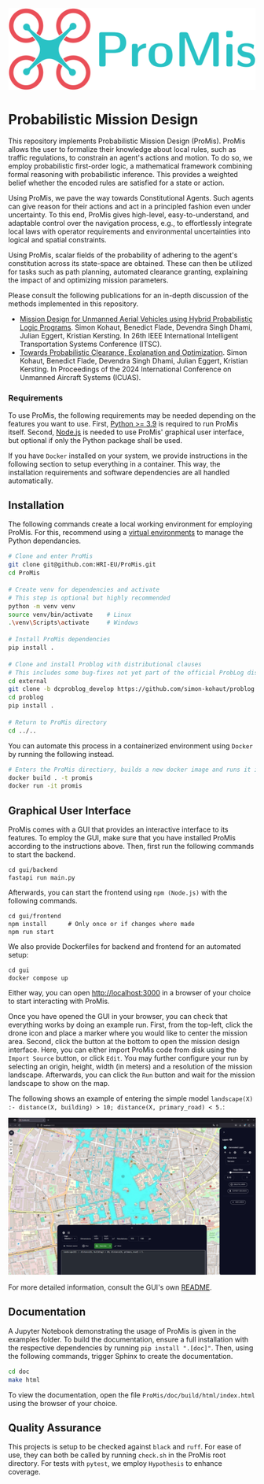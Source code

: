 <p align="center">
  <img src="https://github.com/HRI-EU/ProMis/blob/main/logo.png" width=512/>
</p>

# Probabilistic Mission Design

This repository implements Probabilistic Mission Design (ProMis).
ProMis allows the user to formalize their knowledge about local rules, such as traffic regulations, to constrain an agent's actions and motion. 
To do so, we employ probabilistic first-order logic, a mathematical framework combining formal reasoning with probabilistic inference.
This provides a weighted belief whether the encoded rules are satisfied for a state or action. 

Using ProMis, we pave the way towards Constitutional Agents. 
Such agents can give reason for their actions and act in a principled fashion even under uncertainty. 
To this end, ProMis gives high-level, easy-to-understand, and adaptable control over the navigation process, e.g., to effortlessly integrate local laws with operator requirements and environmental uncertainties into logical and spatial constraints. 

Using ProMis, scalar fields of the probability of adhering to the agent's constitution across its state-space are obtained.
These can then be utilized for tasks such as path planning, automated clearance granting, explaining the impact of and optimizing mission parameters.

Please consult the following publications for an in-depth discussion of the methods implemented in this repository.
- [Mission Design for Unmanned Aerial Vehicles using Hybrid Probabilistic Logic Programs](https://arxiv.org/abs/2406.03454).
  Simon Kohaut, Benedict Flade, Devendra Singh Dhami, Julian Eggert, Kristian Kersting.
  In 26th IEEE International Intelligent Transportation Systems Conference (ITSC).
- [Towards Probabilistic Clearance, Explanation and Optimization](https://arxiv.org/abs/2406.15088).
  Simon Kohaut, Benedict Flade, Devendra Singh Dhami, Julian Eggert, Kristian Kersting.
  In Proceedings of the 2024 International Conference on Unmanned Aircraft Systems (ICUAS).

### Requirements

To use ProMis, the following requirements may be needed depending on the features you want to use.
First, [Python >= 3.9](https://www.python.org/downloads/) is required to run ProMis itself.
Second, [Node.js](https://docs.npmjs.com/downloading-and-installing-node-js-and-npm) is needed to use ProMis' graphical user interface, but optional if only the Python package shall be used.

If you have `Docker` installed on your system, we provide instructions in the following section to setup everything in a container.
This way, the installation requirements and software dependencies are all handled automatically.

## Installation

The following commands create a local working environment for employing ProMis.
For this, recommend using a [virtual environments](https://docs.python.org/3/library/venv.html) to manage the Python dependancies.

```bash
# Clone and enter ProMis
git clone git@github.com:HRI-EU/ProMis.git
cd ProMis

# Create venv for dependencies and activate
# This step is optional but highly recommended
python -m venv venv
source venv/bin/activate    # Linux
.\venv\Scripts\activate     # Windows

# Install ProMis dependencies
pip install .

# Clone and install Problog with distributional clauses
# This includes some bug-fixes not yet part of the official ProbLog distribution
cd external
git clone -b dcproblog_develop https://github.com/simon-kohaut/problog.git
cd problog 
pip install .

# Return to ProMis directory
cd ../..
```

You can automate this process in a containerized environment using `Docker` by running the following instead.

```bash
# Enters the ProMis directiory, builds a new docker image and runs it in interactive mode
docker build . -t promis
docker run -it promis
```

## Graphical User Interface

ProMis comes with a GUI that provides an interactive interface to its features.
To employ the GUI, make sure that you have installed ProMis according to the instructions above.
Then, first run the following commands to start the backend.

```
cd gui/backend
fastapi run main.py
```

Afterwards, you can start the frontend using `npm (Node.js)` with the following commands.

```
cd gui/frontend
npm install      # Only once or if changes where made
npm run start
```

We also provide Dockerfiles for backend and frontend for an automated setup:

```
cd gui
docker compose up
```

Either way, you can open [http://localhost:3000](http://localhost:3000) in a browser of your choice to start interacting with ProMis.

Once you have opened the GUI in your browser, you can check that everything works by doing an example run.
First, from the top-left, click the drone icon and place a marker where you would like to center the mission area.
Second, click the button at the bottom to open the mission design interface.
Here, you can either import ProMis code from disk using the `Import Source` button, or click `Edit`.
You may further configure your run by selecting an origin, height, width (in meters) and a resolution of the mission landscape. 
Afterwards, you can click the `Run` button and wait for the mission landscape to show on the map.

The following shows an example of entering the simple model `landscape(X) :- distance(X, building) > 10; distance(X, primary_road) < 5.`:
<p align="center">
  <img src="https://github.com/HRI-EU/ProMis/blob/main/gui_example.png" width=512/>
</p>

For more detailed information, consult the GUI's own [README](https://github.com/HRI-EU/ProMis/blob/main/gui/README.md).

## Documentation

A Jupyter Notebook demonstrating the usage of ProMis is given in the examples folder.
To build the documentation, ensure a full installation with the respective dependencies by running `pip install ".[doc]"`.
Then, using the following commands, trigger Sphinx to create the documentation.

```bash
cd doc
make html
```

To view the documentation, open the file `ProMis/doc/build/html/index.html` using the browser of your choice.

## Quality Assurance

This projects is setup to be checked against `black` and `ruff`.
For ease of use, they can both be called by running `check.sh` in the ProMis root directory.
For tests with `pytest`, we employ `Hypothesis` to enhance coverage.
